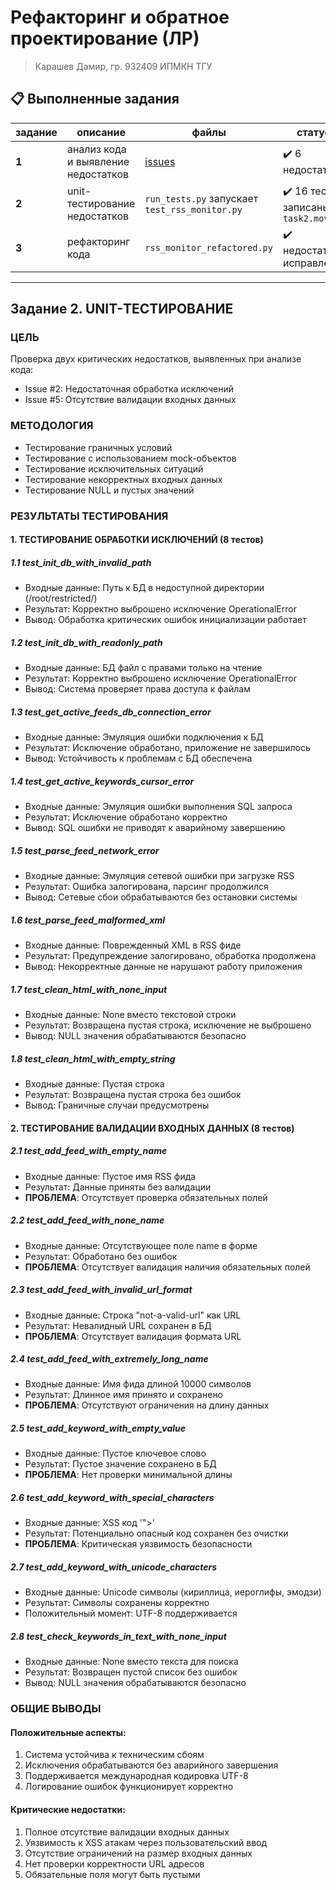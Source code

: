 # Рефакторинг и обратное проектирование (ЛР)
> Карашев Дамир, гр. 932409 ИПМКН ТГУ

## 📋 Выполненные задания

| задание | описание | файлы | статус |
|---------|----------|-------|--------|
| **1** | анализ кода и выявление недостатков | [issues](../../issues) | ✔️ 6 недостатков |
| **2** | unit-тестирование недостатков | `run_tests.py` запускает `test_rss_monitor.py` | ✔️ 16 тестов записаны в `task2.mov` |
| **3** | рефакторинг кода | `rss_monitor_refactored.py` | ✔️ недостатки исправлены |

---

## Задание 2. UNIT-ТЕСТИРОВАНИЕ

### ЦЕЛЬ
Проверка двух критических недостатков, выявленных при анализе кода:
- Issue #2: Недостаточная обработка исключений
- Issue #5: Отсутствие валидации входных данных

### МЕТОДОЛОГИЯ
- Тестирование граничных условий
- Тестирование с использованием mock-объектов
- Тестирование исключительных ситуаций
- Тестирование некорректных входных данных
- Тестирование NULL и пустых значений

### РЕЗУЛЬТАТЫ ТЕСТИРОВАНИЯ

#### 1. ТЕСТИРОВАНИЕ ОБРАБОТКИ ИСКЛЮЧЕНИЙ (8 тестов)

##### 1.1 test_init_db_with_invalid_path
- Входные данные: Путь к БД в недоступной директории (/root/restricted/)
- Результат: Корректно выброшено исключение OperationalError
- Вывод: Обработка критических ошибок инициализации работает

##### 1.2 test_init_db_with_readonly_path
- Входные данные: БД файл с правами только на чтение
- Результат: Корректно выброшено исключение OperationalError
- Вывод: Система проверяет права доступа к файлам

##### 1.3 test_get_active_feeds_db_connection_error
- Входные данные: Эмуляция ошибки подключения к БД
- Результат: Исключение обработано, приложение не завершилось
- Вывод: Устойчивость к проблемам с БД обеспечена

##### 1.4 test_get_active_keywords_cursor_error
- Входные данные: Эмуляция ошибки выполнения SQL запроса
- Результат: Исключение обработано корректно
- Вывод: SQL ошибки не приводят к аварийному завершению

##### 1.5 test_parse_feed_network_error
- Входные данные: Эмуляция сетевой ошибки при загрузке RSS
- Результат: Ошибка залогирована, парсинг продолжился
- Вывод: Сетевые сбои обрабатываются без остановки системы

##### 1.6 test_parse_feed_malformed_xml
- Входные данные: Поврежденный XML в RSS фиде
- Результат: Предупреждение залогировано, обработка продолжена
- Вывод: Некорректные данные не нарушают работу приложения

##### 1.7 test_clean_html_with_none_input
- Входные данные: None вместо текстовой строки
- Результат: Возвращена пустая строка, исключение не выброшено
- Вывод: NULL значения обрабатываются безопасно

##### 1.8 test_clean_html_with_empty_string
- Входные данные: Пустая строка
- Результат: Возвращена пустая строка без ошибок
- Вывод: Граничные случаи предусмотрены

#### 2. ТЕСТИРОВАНИЕ ВАЛИДАЦИИ ВХОДНЫХ ДАННЫХ (8 тестов)

##### 2.1 test_add_feed_with_empty_name
- Входные данные: Пустое имя RSS фида
- Результат: Данные приняты без валидации
- **ПРОБЛЕМА**: Отсутствует проверка обязательных полей

##### 2.2 test_add_feed_with_none_name
- Входные данные: Отсутствующее поле name в форме
- Результат: Обработано без ошибок
- **ПРОБЛЕМА**: Отсутствует валидация наличия обязательных полей

##### 2.3 test_add_feed_with_invalid_url_format
- Входные данные: Строка "not-a-valid-url" как URL
- Результат: Невалидный URL сохранен в БД
- **ПРОБЛЕМА**: Отсутствует валидация формата URL

##### 2.4 test_add_feed_with_extremely_long_name
- Входные данные: Имя фида длиной 10000 символов
- Результат: Длинное имя принято и сохранено
- **ПРОБЛЕМА**: Отсутствуют ограничения на длину данных

##### 2.5 test_add_keyword_with_empty_value
- Входные данные: Пустое ключевое слово
- Результат: Пустое значение сохранено в БД
- **ПРОБЛЕМА**: Нет проверки минимальной длины

##### 2.6 test_add_keyword_with_special_characters
- Входные данные: XSS код '"><script>alert("xss")</script>'
- Результат: Потенциально опасный код сохранен без очистки
- **ПРОБЛЕМА**: Критическая уязвимость безопасности

##### 2.7 test_add_keyword_with_unicode_characters
- Входные данные: Unicode символы (кириллица, иероглифы, эмодзи)
- Результат: Символы сохранены корректно
- Положительный момент: UTF-8 поддерживается

##### 2.8 test_check_keywords_in_text_with_none_input
- Входные данные: None вместо текста для поиска
- Результат: Возвращен пустой список без ошибок
- Вывод: NULL значения обрабатываются безопасно

### ОБЩИЕ ВЫВОДЫ

#### Положительные аспекты:
1. Система устойчива к техническим сбоям
2. Исключения обрабатываются без аварийного завершения
3. Поддерживается международная кодировка UTF-8
4. Логирование ошибок функционирует корректно

#### Критические недостатки:
1. Полное отсутствие валидации входных данных
2. Уязвимость к XSS атакам через пользовательский ввод
3. Отсутствие ограничений на размер входных данных
4. Нет проверки корректности URL адресов
5. Обязательные поля могут быть пустыми